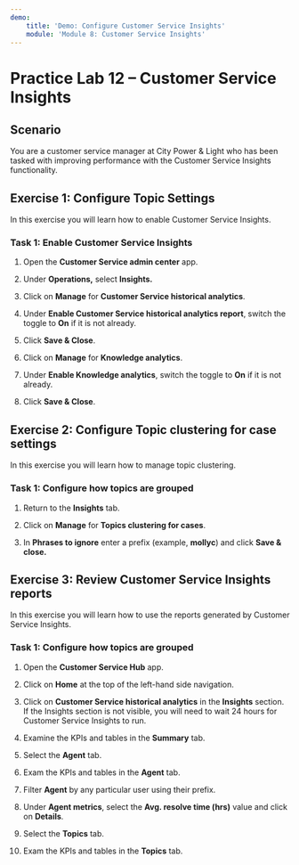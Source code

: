 ```yaml
---
demo:
    title: 'Demo: Configure Customer Service Insights'
    module: 'Module 8: Customer Service Insights'
---
```


# Practice Lab 12 – Customer Service Insights

## Scenario

You are a customer service manager at City Power & Light who has been tasked with improving performance with the Customer Service Insights functionality.

## Exercise 1: Configure Topic Settings

In this exercise you will learn how to enable Customer Service Insights. 

### Task 1: Enable Customer Service Insights

1.  Open the **Customer Service admin center** app.

2.  Under **Operations,** select **Insights.**

3.  Click on **Manage** for **Customer Service historical analytics**.

4.  Under **Enable Customer Service historical analytics report**, switch the toggle to **On** if it is not already.

5.  Click **Save & Close**.

8.  Click on **Manage** for **Knowledge analytics**.

9.  Under **Enable Knowledge analytics**, switch the toggle to **On** if it is not already.

10. Click **Save & Close**.

## Exercise 2: Configure Topic clustering for case settings

In this exercise you will learn how to manage topic clustering.

### Task 1: Configure how topics are grouped

1.  Return to the **Insights** tab.

5.  Click on **Manage** for **Topics clustering for cases**.

6.  In **Phrases to ignore** enter a prefix (example, **mollyc**) and click **Save & close.**

## Exercise 3: Review Customer Service Insights reports

In this exercise you will learn how to use the reports generated by Customer Service Insights.

### Task 1: Configure how topics are grouped

1.  Open the **Customer Service Hub** app.

2.  Click on **Home** at the top of the left-hand side navigation.

3.  Click on **Customer Service historical analytics** in the **Insights** section. If the Insights section is not visible, you will need to wait 24 hours for Customer Service Insights to run.

4.  Examine the KPIs and tables in the **Summary** tab.

5.  Select the **Agent** tab.

6.  Exam the KPIs and tables in the **Agent** tab.

7.  Filter **Agent** by any particular user using their prefix.

8.  Under **Agent metrics**, select the **Avg. resolve time (hrs)** value and click on **Details**.

9.  Select the **Topics** tab.

10.  Exam the KPIs and tables in the **Topics** tab.
